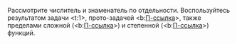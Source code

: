 Рассмотрите числитель и знаменатель по отдельности. Воспользуйтесь результатом задачи <t:1>, прото-задачей <b:[П-ссылка](advanced/proto/f-lim/elementary)>, также пределами сложной (<b:[П-ссылка](advanced/proto/f-lim/composition)>) и степенной (<b:[П-ссылка](advanced/proto/f-lim/f-power)>) функций.